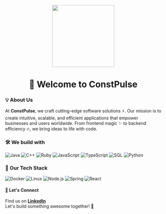 <div align="center">
  <img width="200" src='https://media.giphy.com/media/YuKbGGIYMXemhnub3q/giphy.gif' >
  
  # 🚀 Welcome to ConstPulse
</div>

### 💡 About Us

At **ConstPulse**, we craft cutting-edge software solutions ⚡. Our mission is to create intuitive, scalable, and efficient applications that empower businesses and users worldwide. From frontend magic ✨ to backend efficiency 🔥, we bring ideas to life with code.  

### 🛠 We build with  
![Java](https://img.shields.io/badge/-Java-000?&logo=Java&logoColor=007396)
![C++](https://img.shields.io/badge/-C++-000?&logo=c%2b%2b&logoColor=00599C)
![Ruby](https://img.shields.io/badge/-Ruby-000?&logo=Ruby&logoColor=007396)
![JavaScript](https://img.shields.io/badge/-JavaScript-000?&logo=JavaScript)
![TypeScript](https://img.shields.io/badge/-TypeScript-000?&logo=TypeScript)
![SQL](https://img.shields.io/badge/-SQL-000?&logo=MySQL)
![Python](https://img.shields.io/badge/-Python-000?&logo=Python)

### 🚀 Our Tech Stack  

![Docker](https://img.shields.io/badge/-Docker-000?&logo=Docker)
![Linux](https://img.shields.io/badge/-Linux-000?&logo=Linux)
![Node.js](https://img.shields.io/badge/-Node.js-000?&logo=node.js)
![Spring](https://img.shields.io/badge/-Spring-000?&logo=Spring)
![React](https://img.shields.io/badge/-React-000?&logo=React)

#### 📩 Let's Connect  
Find us on **[LinkedIn](https://www.linkedin.com/in/constpulse/)**  
Let's build something awesome together! 🚀  
